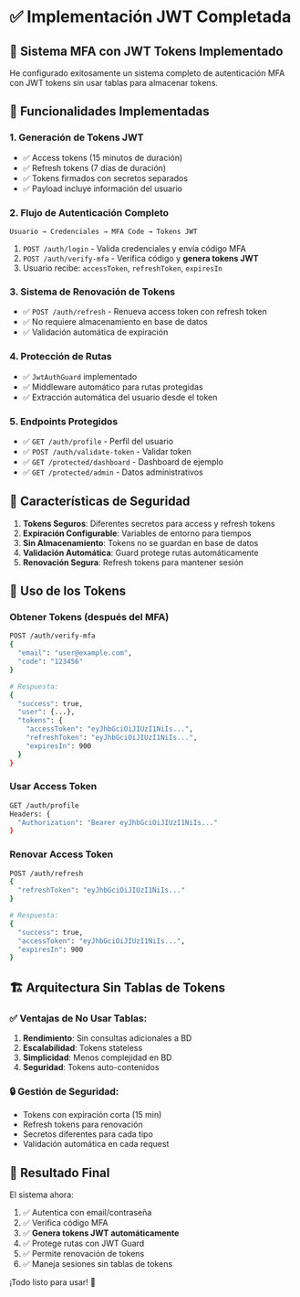 # ✅ Implementación JWT Completada

## 🚀 Sistema MFA con JWT Tokens Implementado

He configurado exitosamente un sistema completo de autenticación MFA con JWT tokens sin usar tablas para almacenar tokens.

## 🔧 Funcionalidades Implementadas

### 1. **Generación de Tokens JWT**
- ✅ Access tokens (15 minutos de duración)
- ✅ Refresh tokens (7 días de duración)
- ✅ Tokens firmados con secretos separados
- ✅ Payload incluye información del usuario

### 2. **Flujo de Autenticación Completo**
```
Usuario → Credenciales → MFA Code → Tokens JWT
```

1. `POST /auth/login` - Valida credenciales y envía código MFA
2. `POST /auth/verify-mfa` - Verifica código y **genera tokens JWT**
3. Usuario recibe: `accessToken`, `refreshToken`, `expiresIn`

### 3. **Sistema de Renovación de Tokens**
- ✅ `POST /auth/refresh` - Renueva access token con refresh token
- ✅ No requiere almacenamiento en base de datos
- ✅ Validación automática de expiración

### 4. **Protección de Rutas**
- ✅ `JwtAuthGuard` implementado
- ✅ Middleware automático para rutas protegidas
- ✅ Extracción automática del usuario desde el token

### 5. **Endpoints Protegidos**
- ✅ `GET /auth/profile` - Perfil del usuario
- ✅ `POST /auth/validate-token` - Validar token
- ✅ `GET /protected/dashboard` - Dashboard de ejemplo
- ✅ `GET /protected/admin` - Datos administrativos

## 🔐 Características de Seguridad

1. **Tokens Seguros**: Diferentes secretos para access y refresh tokens
2. **Expiración Configurable**: Variables de entorno para tiempos
3. **Sin Almacenamiento**: Tokens no se guardan en base de datos
4. **Validación Automática**: Guard protege rutas automáticamente
5. **Renovación Segura**: Refresh tokens para mantener sesión

## 📝 Uso de los Tokens

### Obtener Tokens (después del MFA)
```bash
POST /auth/verify-mfa
{
  "email": "user@example.com",
  "code": "123456"
}

# Respuesta:
{
  "success": true,
  "user": {...},
  "tokens": {
    "accessToken": "eyJhbGciOiJIUzI1NiIs...",
    "refreshToken": "eyJhbGciOiJIUzI1NiIs...",
    "expiresIn": 900
  }
}
```

### Usar Access Token
```bash
GET /auth/profile
Headers: {
  "Authorization": "Bearer eyJhbGciOiJIUzI1NiIs..."
}
```

### Renovar Access Token
```bash
POST /auth/refresh
{
  "refreshToken": "eyJhbGciOiJIUzI1NiIs..."
}

# Respuesta:
{
  "success": true,
  "accessToken": "eyJhbGciOiJIUzI1NiIs...",
  "expiresIn": 900
}
```

## 🏗️ Arquitectura Sin Tablas de Tokens

### ✅ Ventajas de No Usar Tablas:
1. **Rendimiento**: Sin consultas adicionales a BD
2. **Escalabilidad**: Tokens stateless
3. **Simplicidad**: Menos complejidad en BD
4. **Seguridad**: Tokens auto-contenidos

### 🔒 Gestión de Seguridad:
- Tokens con expiración corta (15 min)
- Refresh tokens para renovación
- Secretos diferentes para cada tipo
- Validación automática en cada request

## 🎯 Resultado Final

El sistema ahora:
1. ✅ Autentica con email/contraseña
2. ✅ Verifica código MFA
3. ✅ **Genera tokens JWT automáticamente**
4. ✅ Protege rutas con JWT Guard
5. ✅ Permite renovación de tokens
6. ✅ Maneja sesiones sin tablas de tokens

¡Todo listo para usar! 🚀
